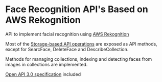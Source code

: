 # Face Recognition API's Based on AWS Rekognition

API to implement facial recognition using [AWS Rekognition](https://aws.amazon.com/rekognition/)

Most of the [Storage-based API operations](https://docs.aws.amazon.com/rekognition/latest/dg/how-it-works-storage-non-storage.html#how-it-works-storage-based) are exposed as API methods, except for SearcFace, DeleteFace and DescribeCollection.

Methods for managing collections, indexing and detecting faces from images in collections are implemented.

[Open API 3.0 specification](https://raw.githubusercontent.com/lbrenman/face-rekognition-nodejs-lambda/refs/heads/master/FaceDetection.json) included